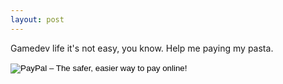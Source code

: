 ```yaml
---
layout: post
---
```

<p>Gamedev life it's not easy, you know. Help me paying my pasta.</p>
<form action="https://www.paypal.com/cgi-bin/webscr" method="post" target="_top" class="paypalform">
<input type="hidden" name="cmd" value="_s-xclick">
<input type="hidden" name="hosted_button_id" value="C2SU4NBPDL5FJ">
<input type="image" src="http://loteixeira.github.io/stuff/PayPal-Donate-Button.png" border="0" name="submit" alt="PayPal – The safer, easier way to pay online!">
<img alt="" border="0" src="https://www.paypalobjects.com/pt_BR/i/scr/pixel.gif" width="1" height="1">
</form>
